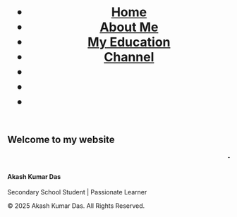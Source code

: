 <!DOCTYPE html>
<html>
  <head>
    <title>www.akashkumardas.com</title>
    <link rel="stylesheet" href="sheet.css">
  </head>
  <body id="a">
    <header>
    <h1>
      <nav id="nav">
        <ul>
          <li><a href="home.html" id="uc">Home</a></li>
          <li><a href="about.html">About Me</a></li>
          <li><a href="education.html">My Education</a></li>
          <li><a href="channel.html">Channel</a></li>
          <li><a href="#"></a></li>
          <li><a href="#"></a></li>
          <li><a href="#"></a></li>
        </ul>
      </nav>
      </h1>
    </header>
    <h2 id="h2"> Welcome to my website</h2>
    <h3>
      <marquee id="mar">Thanks for vesite my website &#128591  &#128591!!!</marquee>
    </h3>
     <h4>Akash Kumar Das</h4>
    <p>Secondary School Student | Passionate Learner</p>
   <footer>
    <p>&copy; 2025 Akash Kumar Das. All Rights Reserved.</p>
   </footer>
  </body>
</html>